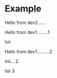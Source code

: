 # Example


Hello from dev2......

Hello from dev1.........1


hiii

Hello from dev1..........2

hiii....2

hiii 3
